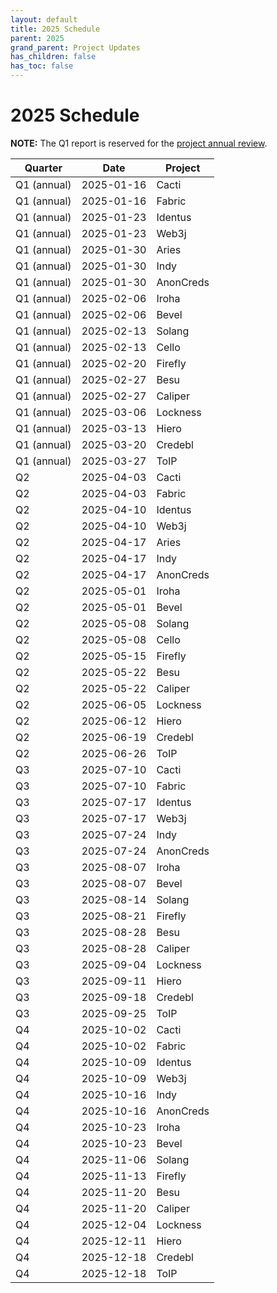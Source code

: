 ```yaml
---
layout: default
title: 2025 Schedule
parent: 2025
grand_parent: Project Updates
has_children: false
has_toc: false
---
```


# 2025 Schedule

**NOTE:** The Q1 report is reserved for the [project annual review](../../governing-documents/project-annual-review.md).

| Quarter     | Date       | Project   |
| ----------- | ---------- | --------- |
| Q1 (annual) | 2025-01-16 | Cacti     |
| Q1 (annual) | 2025-01-16 | Fabric    |
| Q1 (annual) | 2025-01-23 | Identus   |
| Q1 (annual) | 2025-01-23 | Web3j     |
| Q1 (annual) | 2025-01-30 | Aries     |
| Q1 (annual) | 2025-01-30 | Indy      |
| Q1 (annual) | 2025-01-30 | AnonCreds |
| Q1 (annual) | 2025-02-06 | Iroha     |
| Q1 (annual) | 2025-02-06 | Bevel     |
| Q1 (annual) | 2025-02-13 | Solang    |
| Q1 (annual) | 2025-02-13 | Cello     |
| Q1 (annual) | 2025-02-20 | Firefly   |
| Q1 (annual) | 2025-02-27 | Besu      |
| Q1 (annual) | 2025-02-27 | Caliper   |
| Q1 (annual) | 2025-03-06 | Lockness  |
| Q1 (annual) | 2025-03-13 | Hiero     |
| Q1 (annual) | 2025-03-20 | Credebl   |
| Q1 (annual) | 2025-03-27 | ToIP      |
| Q2          | 2025-04-03 | Cacti     |
| Q2          | 2025-04-03 | Fabric    |
| Q2          | 2025-04-10 | Identus   |
| Q2          | 2025-04-10 | Web3j     |
| Q2          | 2025-04-17 | Aries     |
| Q2          | 2025-04-17 | Indy      |
| Q2          | 2025-04-17 | AnonCreds |
| Q2          | 2025-05-01 | Iroha     |
| Q2          | 2025-05-01 | Bevel     |
| Q2          | 2025-05-08 | Solang    |
| Q2          | 2025-05-08 | Cello     |
| Q2          | 2025-05-15 | Firefly   |
| Q2          | 2025-05-22 | Besu      |
| Q2          | 2025-05-22 | Caliper   |
| Q2          | 2025-06-05 | Lockness  |
| Q2          | 2025-06-12 | Hiero     |
| Q2          | 2025-06-19 | Credebl   |
| Q2          | 2025-06-26 | ToIP      |
| Q3          | 2025-07-10 | Cacti     |
| Q3          | 2025-07-10 | Fabric    |
| Q3          | 2025-07-17 | Identus   |
| Q3          | 2025-07-17 | Web3j     |
| Q3          | 2025-07-24 | Indy      |
| Q3          | 2025-07-24 | AnonCreds |
| Q3          | 2025-08-07 | Iroha     |
| Q3          | 2025-08-07 | Bevel     |
| Q3          | 2025-08-14 | Solang    |
| Q3          | 2025-08-21 | Firefly   |
| Q3          | 2025-08-28 | Besu      |
| Q3          | 2025-08-28 | Caliper   |
| Q3          | 2025-09-04 | Lockness  |
| Q3          | 2025-09-11 | Hiero     |
| Q3          | 2025-09-18 | Credebl   |
| Q3          | 2025-09-25 | ToIP      |
| Q4          | 2025-10-02 | Cacti     |
| Q4          | 2025-10-02 | Fabric    |
| Q4          | 2025-10-09 | Identus   |
| Q4          | 2025-10-09 | Web3j     |
| Q4          | 2025-10-16 | Indy      |
| Q4          | 2025-10-16 | AnonCreds |
| Q4          | 2025-10-23 | Iroha     |
| Q4          | 2025-10-23 | Bevel     |
| Q4          | 2025-11-06 | Solang    |
| Q4          | 2025-11-13 | Firefly   |
| Q4          | 2025-11-20 | Besu      |
| Q4          | 2025-11-20 | Caliper   |
| Q4          | 2025-12-04 | Lockness  |
| Q4          | 2025-12-11 | Hiero     |
| Q4          | 2025-12-18 | Credebl   |
| Q4          | 2025-12-18 | ToIP      |
